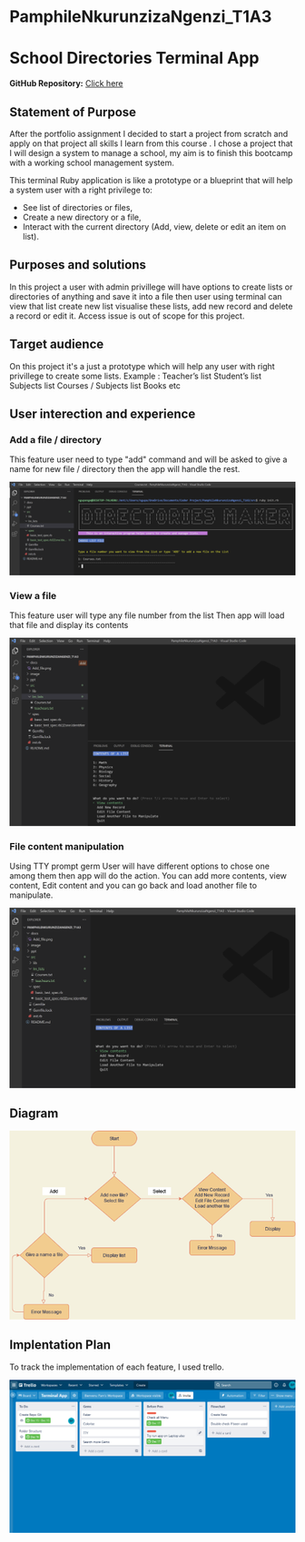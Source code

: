 # PamphileNkurunzizaNgenzi_T1A3

# School Directories Terminal App


**GitHub Repository:** [Click here](https://github.com/ngupange/PamphileNkurunzizaNgenzi_T1A3)

## Statement of Purpose

After the portfolio assignment I decided to start a project from scratch and apply on that project all skills I learn from this course . I chose a project that I will design a system to manage a school, my aim is to finish this bootcamp with a working school management system.

This terminal Ruby application is like a prototype or a blueprint that will help a system user with a right privilege to:

- See list of directories or files,
- Create a new directory or a file,
- Interact with the current directory (Add, view, delete or edit an item on list).

## Purposes and solutions

In this project a user with admin privillege will have options to create lists or directories of anything and save it into a file then user using terminal can view that list create new list visualise these lists, add new record and delete a record or edit it. Access issue is out of scope for this project.

## Target audience

On this project it's a just a prototype which will help any user with right privillege to create some lists. Example :
Teacher’s list
Student’s list
Subjects list
Courses / Subjects list
Books
etc

## User interection and experience

### Add a file / directory

This feature user need to type "add" command and will be asked to give a name for new file / directory then the app will handle the rest.

![Image of welcome page](docs/Add_file.png)


### View a file

This feature user will type any file number from the list Then app will load that file and display its contents

![Image of Add another file](docs/View_Records_file.png)

### File content manipulation

Using TTY prompt germ User will have different options to chose one among them then app will do the action. You can add more contents, view content, Edit content and you can go back and load another file to manipulate.

![Image of Menu options](docs/Menu_opt.png)

## Diagram
![Image of Flowchat](docs/Diagram.png)

## Implentation Plan

To track the implementation of each feature, I used trello.

![Image of a Trello Board](docs/Trello_Board.png)


